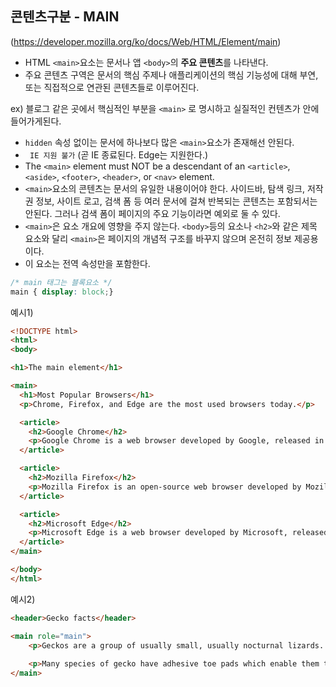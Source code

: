 ## 콘텐츠구분 - MAIN
(https://developer.mozilla.org/ko/docs/Web/HTML/Element/main)

- HTML ```<main>```요소는 문서나 앱 ```<body>```의 **주요 콘텐츠**를 나타낸다.
- 주요 콘텐츠 구역은 문서의 핵심 주제나 애플리케이션의 핵심 기능성에 대해 부연,또는 직접적으로 연관된 콘텐츠들로 이루어진다.

ex) 블로그 같은 곳에서 핵심적인 부분을 ```<main>``` 로 명시하고 실질적인 컨텐츠가 안에 들어가게된다.

- ```hidden``` 속성 없이는 문서에 하나보다 많은 ```<main>```요소가 존재해선 안된다.
- ``` IE 지원 불가```  (곧 IE 종료된다. Edge는 지원한다.)
- The ```<main>``` element must NOT be a descendant of an ```<article>```, ```<aside>```, ```<footer>```, ```<header>```, or ```<nav>``` element.
- ```<main>```요소의 콘텐츠는 문서의 유일한 내용이어야 한다. 사이드바, 탐색 링크, 저작권 정보, 사이트 로고, 검색 폼 등 여러 문서에 걸쳐 반복되는 콘텐츠는 포함되서는 안된다. 그러나 검색 폼이 페이지의 주요 기능이라면 예외로 둘 수 있다.
- ```<main>```은 요소 개요에 영향을 주지 않는다. ```<body>```등의 요소나 ```<h2>```와 같은 제목 요소와 달리 ```<main>```은 페이지의 개념적 구조를 바꾸지 않으며 온전히 정보 제공용이다.
- 이 요소는 전역 속성만을 포함한다.

```css
/* main 태그는 블록요소 */
main { display: block;}
```

예시1)
```html
<!DOCTYPE html>
<html>
<body>

<h1>The main element</h1>

<main>
  <h1>Most Popular Browsers</h1>
  <p>Chrome, Firefox, and Edge are the most used browsers today.</p>

  <article>
    <h2>Google Chrome</h2>
    <p>Google Chrome is a web browser developed by Google, released in 2008. Chrome is the world's most popular web browser today!</p>
  </article>

  <article>
    <h2>Mozilla Firefox</h2>
    <p>Mozilla Firefox is an open-source web browser developed by Mozilla. Firefox has been the second most popular web browser since January, 2018.</p>
  </article>

  <article>
    <h2>Microsoft Edge</h2>
    <p>Microsoft Edge is a web browser developed by Microsoft, released in 2015. Microsoft Edge replaced Internet Explorer.</p>
  </article>
</main>

</body>
</html>
```

예시2)
```html
<header>Gecko facts</header>

<main role="main">
    <p>Geckos are a group of usually small, usually nocturnal lizards. They are found on every continent except Australia.</p>
 
    <p>Many species of gecko have adhesive toe pads which enable them to climb walls and even windows.</p>
</main>
```